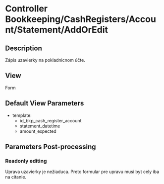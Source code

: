 # Controller Bookkeeping/CashRegisters/Account/Statement/AddOrEdit

## Description

Zápis uzavierky na pokladnicnom účte.

## View

Form

## Default View Parameters

* template:
  * id_bkp_cash_register_account
  * statement_datetime
  * amount_expected

## Parameters Post-processing

### Readonly editing

Uprava uzavierky je nežiaduca. Preto formular pre upravu musi byt cely iba na citanie.
